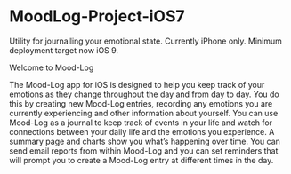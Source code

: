 MoodLog-Project-iOS7
====================

Utility for journalling your emotional state. Currently iPhone only. Minimum deployment target now iOS 9.

Welcome to Mood-Log

The Mood-Log app for iOS is designed to help you keep track of your emotions as they change throughout the day and from day to day. You do this by creating new Mood-Log entries, recording any emotions you are currently experiencing and other information about yourself. You can use Mood-Log as a journal to keep track of events in your life and watch for connections between your daily life and the emotions you experience. A summary page and charts show you what’s happening over time. You can send email reports from within Mood-Log and you can set reminders that will prompt you to create a Mood-Log entry at different times in the day.
